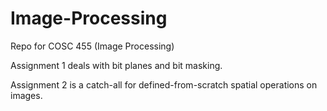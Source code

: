 # Image-Processing
Repo for COSC 455 (Image Processing)

Assignment 1 deals with bit planes and bit masking.

Assignment 2 is a catch-all for defined-from-scratch spatial operations on images.

